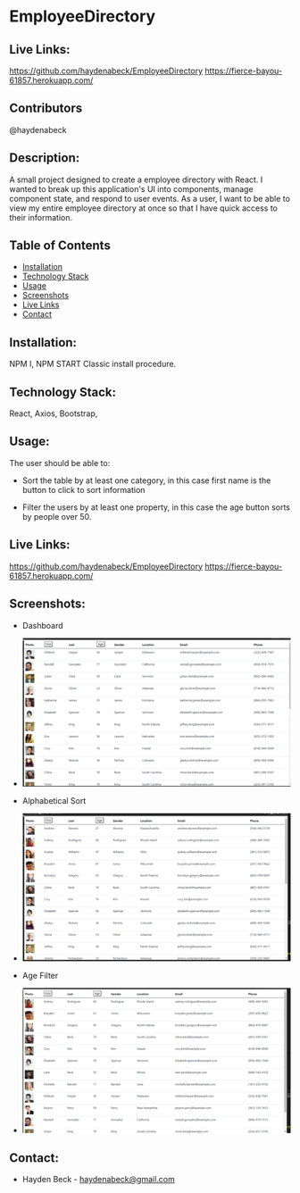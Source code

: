 # EmployeeDirectory

## Live Links:

https://github.com/haydenabeck/EmployeeDirectory
https://fierce-bayou-61857.herokuapp.com/

## Contributors

@haydenabeck

## Description:

A small project designed to create a employee directory with React. I wanted to break up this application's UI into components, manage component state, and respond to user events. As a user, I want to be able to view my entire employee directory at once so that I have quick access to their information.

## Table of Contents

- [Installation](#installation)
- [Technology Stack](#technology-stack)
- [Usage](#usage)
- [Screenshots](#screenshots)
- [Live Links](#livelinks)
- [Contact](#contact)

## Installation:

NPM I, NPM START Classic install procedure.

## Technology Stack:

React, Axios, Bootstrap,

## Usage:

The user should be able to:

- Sort the table by at least one category, in this case first name is the button to click to sort information

- Filter the users by at least one property, in this case the age button sorts by people over 50.

## Live Links:

https://github.com/haydenabeck/EmployeeDirectory
https://fierce-bayou-61857.herokuapp.com/

## Screenshots:

- Dashboard

* <img src="./assets/employeedirectorydashboard.png" alt=""/>

- Alphabetical Sort

* <img src="./assets/alphabeticalemployeedirectory.png" alt=""/>

- Age Filter

* <img src="./assets/agefilteremployeedirectory.png" alt=""/>

## Contact:

- Hayden Beck - haydenabeck@gmail.com
